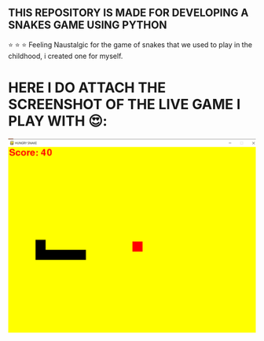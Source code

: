 ## THIS REPOSITORY IS MADE FOR DEVELOPING A SNAKES GAME USING PYTHON
:star: :star: :star:
Feeling Naustalgic for the game of snakes that we used to play in the childhood, i created one for myself.

#  HERE I DO ATTACH THE SCREENSHOT OF THE LIVE GAME I PLAY WITH  :heart_eyes::

![alt text](PIC1.png)
